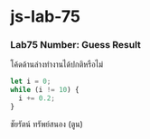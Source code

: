 # js-lab-75
### Lab75 Number: Guess Result
โค้ดด้านล่างทำงานได้ปกติหรือไม่

```JavaScript
let i = 0;
while (i != 10) {
  i += 0.2;
}
```

ชัยรัตน์ ทรัพย์สนอง (ตูน)
